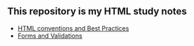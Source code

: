 This repository is my HTML study notes
--------------------------------------
- [HTML conventions and Best Practices](https://github.com/VictoriaShyika/html-css-js-learning/blob/main/HTML/HTML%20conventions%20and%20Best%20Practices.md#html-conventions-and-best-practices)
- [Forms and Validations](https://github.com/VictoriaShyika/html-css-js-learning/blob/main/HTML/Forms%20and%20Validations.md#forms-and-validations)
